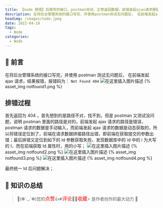 ```yaml
---
title: 【node 报错】后端写的接口，postman测试，正常返回数据，前端发起ajax请求报错----Not Found 404
description: 在将后台管理系统的接口写完，并使用postman测试无问题后， 在前端发起ajax请求，结果报错，报错码为：Not Found 404
headimg: /images/node.jpeg
date: 2022-04-10
tags:
  - Node
categories:
  - Node
---
```


## 🥇 前言

在将后台管理系统的接口写完，并使用 postman 测试无问题后， 在前端发起 ajax 请求，结果报错，报错码为：
`Not Found 404`
![在这里插入图片描述](https://img-blog.csdnimg.cn/ff21869b30984adf8fa5e7ba25e7c791.png#pic_center)
{% asset_img notfound1.png %}

## 排错过程

首先返回为 404 ，首先想到的是路径不对，找不到，但是 postman 又测试没问题，说明 postman 里面的路径是对的，前端发起 ajax 请求的路径是错误，postman 请求的数据是手动输入，而前端发起 ajax 请求的数据是动态获取的，所以将错误定位到了，前端在请求数据拼接路径出错，即前端在获取提交的参数出错；最后排错又定位到如下的 id 参数获取失败，发现数据库中的 id 中的 i 为大写的 I，而在前端获取 Id 属性时，用的小写；
![在这里插入图片描述](https://img-blog.csdnimg.cn/1aee3e52cb6747098c94997664b8a1e9.png#pic_center)
{% asset_img notfound2.png %}
![在这里插入图片描述](https://img-blog.csdnimg.cn/ecca619b8cd9495190f37c32ea45750d.png#pic_center)
{% asset_img notfound3.png %}
![在这里插入图片描述](https://img-blog.csdnimg.cn/645a7ae5dacf4dc6a74df95362462d17.png#pic_center)
{% asset_img notfound4.png %}

最终统一 Id 后问题解决；

## 🥇 知识の总结

> 🥂(❁´◡`❁)您的<font  color=red size=3>点赞</font>👍➕<font  color=red size=3>评论</font>📝➕<font  color=red size=3>收藏</font>⭐ 是作者创作的最大动力 🤞
